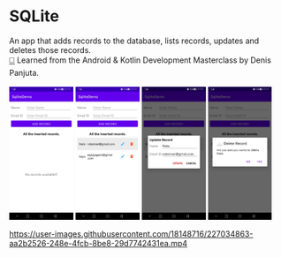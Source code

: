 # SQLite
An app that adds records to the database, lists records, updates and deletes those records.<br>
[:white_medium_square:](https://www.udemy.com/course/android-kotlin-developer/) Learned from the Android & Kotlin Development Masterclass by Denis Panjuta.
<br><br>
<img src="assets/img1.jpg?raw=true" width=23%> 
<img src="assets/img2.jpg?raw=true" width=23%> 
<img src="assets/img3.jpg?raw=true" width=23%>
<img src="assets/img4.jpg?raw=true" width=23%>

https://user-images.githubusercontent.com/18148716/227034863-aa2b2526-248e-4fcb-8be8-29d7742431ea.mp4